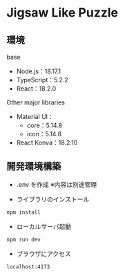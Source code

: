 # Jigsaw Like Puzzle

## 環境
base
- Node.js：18.17.1
- TypeScript：5.2.2
- React：18.2.0

Other major libraries
- Material UI：
  - core：5.14.8
  - icon：5.14.8
- React Konva：18.2.10

## 開発環境構築
- .env を作成
  ※内容は別途管理

- ライブラリのインストール
```bash
npm install
```

- ローカルサーバ起動
```bash
npm run dev
```

- ブラウザにアクセス
```
localhost:4173
```
